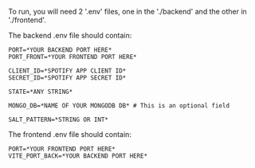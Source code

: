 To run, you will need 2 '.env' files, one in the './backend' and the other in './frontend'.

The backend .env file should contain:
```
PORT=*YOUR BACKEND PORT HERE*
PORT_FRONT=*YOUR FRONTEND PORT HERE*

CLIENT_ID=*SPOTIFY APP CLIENT ID*
SECRET_ID=*SPOTIFY APP SECRET ID*

STATE=*ANY STRING*

MONGO_DB=*NAME OF YOUR MONGODB DB* # This is an optional field

SALT_PATTERN=*STRING OR INT*
```

The frontend .env file should contain:
```
PORT=*YOUR FRONTEND PORT HERE*
VITE_PORT_BACK=*YOUR BACKEND PORT HERE*
```